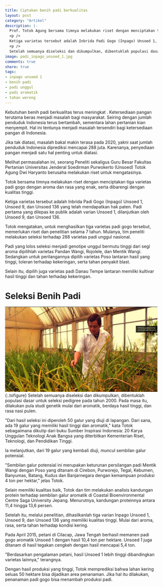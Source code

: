 ```yaml
---
title: Ciptakan benih padi berkualitas
layout: post
category: "Artikel"
description: |-
  Prof. Totok Agung bersama timnya melakukan riset dengan menciptakan tiga varietas padi gogo dengan aroma dan rasa yang enak, serta dibarengi dengan kualitas tinggi.
  <p />
  Ketiga varietas tersebut adalah Inbrida Padi Gogo (Inpago) Unsoed 1, Unsoed 9, dan Unsoed 136 yang telah mendapatkan hak paten. Padi pertama yang dilepas ke publik adalah varian Unsoed 1, dilanjutkan oleh Unsoed 9, dan Unsoed 136.
  <p />
  Setelah semuanya diseleksi dan dikumpulkan, dibentuklah populasi dasar untuk seleksi pedigree pada tahun 2000. Pada masa itu, dilakukan pula studi genetik mulai dari aromatik, berdaya hasil tinggi, dan rasa nasi pulen.
image: padi_inpago_unsoed_1.jpg
comments: true
share: true
tags:
- inpago unsoed 1
- benih padi
- padi unggul
- padi aromatik
- tahan wereng
---
```


Kebutuhan benih padi berkualitas terus meningkat . Ketersediaan pangan terutama beras menjadi masalah bagi masyarakat.  Seiring dengan jumlah penduduk Indonesia terus bertambah, sementara lahan pertanian kian menyempit. Hal ini tentunya menjadi masalah tersendiri bagi ketersediaan pangan di Indonesia. 

Jika tak diatasi, masalah bakal makin terasa pada 2020, yakni saat jumlah penduduk Indonesia diprediksi mencapai 288 juta. Karenanya, penyediaan pangan menjadi satu hal penting untuk diatasi.

Melihat permasalahan ini, seorang Peneliti sekaligus Guru Besar Fakultas Pertanian Universitas Jenderal Soedirman Purwokerto (Unsoed) Totok Agung Dwi Haryanto berusaha melakukan riset untuk mengatasinya.

Totok bersama timnya melakukan riset dengan menciptakan tiga varietas padi gogo dengan aroma dan rasa yang enak, serta dibarengi dengan kualitas tinggi.

Ketiga varietas tersebut adalah Inbrida Padi Gogo (Inpago) Unsoed 1, Unsoed 9, dan Unsoed 136 yang telah mendapatkan hak paten. Padi pertama yang dilepas ke publik adalah varian Unsoed 1, dilanjutkan oleh Unsoed 9, dan Unsoed 136.

Totok mengatakan, untuk menghasilkan tiga varietas padi gogo tersebut, memerlukan riset dan penelitian selama 7 tahun. Mulanya, tim peneliti melakukan seleksi terhadap 288 varietas padi unggul nasional.

Padi yang lolos seleksi menjadi genotipe unggul bermutu tinggi dari segi aroma dipilihlah varietas Pandan Wangi, Rojolele, dan Mentik Wangi. Sedangkan untuk perilangannya dipilih varietas Poso lantaran hasil yang tinggi, toleran terhadap kekeringan, serta tahan penyakit blast.

Selain itu, dipilih juga varietas padi Danau Tempe lantaran memiliki kultivar hasil tinggi dan tahan terhadap kekeringan.

# **Seleksi Benih Padi**
![Prof Totok Agung](/assets/images/prof_totok.jpg "Prof Totok Agung, kegiatan seleksi untuk perakitan varietas")
{:.tofigure}
Setelah semuanya diseleksi dan dikumpulkan, dibentuklah populasi dasar untuk seleksi pedigree pada tahun 2000. Pada masa itu, dilakukan pula studi genetik mulai dari aromatik, berdaya hasil tinggi, dan rasa nasi pulen.

"Dari hasil seleksi ini diperoleh 50 galur yang diuji di lapangan. Dari sana, ada 19 galur yang memiliki hasil tinggi dan aromatik," kata Totok sebagaimana dikutip dari buku Sumber Inspirasi Indonesia: 20 Karya Unggulan Teknologi Anak Bangsa yang diterbitkan Kementerian Riset, Teknologi, dan Pendidikan Tinggi.

Ia melanjutkan, dari 19 galur yang kembali diuji, muncul sembilan galur potensial.

"Sembilan galur potensial ini merupakan keturunan persilangan padi Mentik Wangi dengan Poso yang ditanam di Cirebon, Purworejo, Tegal, Kebumen, Banyumas, Batang, Kudus dan Banjarnegara dengan kemampuan produksi 4 ton per hektar," jelas Totok.

Selain memiliki kualitas baik, Totok dan tim melakukan analisis kandungan protein terhadap sembilan galur aromatik di Coastal Bioenvironmental Centre Saga University Jepang. Menurutnya, kandungan proteinnya antara 11,4 hingga 13,6 persen.

Setelah itu, melalui penelitian, dihasilkanlah tiga varian Inpago Unsoed 1, Unsoed 9, dan Unsoed 136 yang memiliki kualitas tinggi. Mulai dari aroma, rasa, serta tahan terhadap kondisi kering.

Pada April 2015, petani di Cilacap, Jawa Tengah berhasil memanen padi gogo aromatik Unsoed 1 dengan hasil 10,4 ton per hektare. Unsoed 1 juga ditanam di hasil tegakan cengkeh dengan hasil mencapai 5,4 ton. 

"Berdasarkan pengalaman petani, hasil Unsoed 1 lebih tinggi dibandingkan varietas lainnya," terangnya.

Dengan hasil produksi yang tinggi, Totok memprediksi bahwa lahan kering seluas 50 hektare bisa dijadikan area penanaman. Jika hal itu dilakukan, penanaman padi gogo bisa menambah produksi padi.